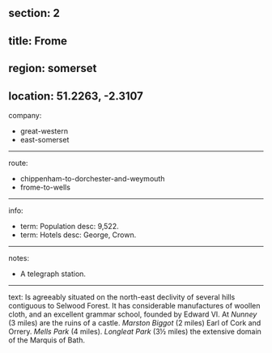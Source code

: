 section: 2
----
title: Frome
----
region: somerset
----
location: 51.2263, -2.3107
----
company:
- great-western
- east-somerset
----
route:
- chippenham-to-dorchester-and-weymouth
- frome-to-wells
----
info:
- term: Population
  desc: 9,522.
- term: Hotels
  desc: George, Crown.
----
notes:
- A telegraph station.
----
text: Is agreeably situated on the north-east declivity of several hills contiguous to Selwood Forest. It has considerable manufactures of woollen cloth, and an excellent grammar school, founded by Edward VI. At *Nunney* (3 miles) are the ruins of a castle. *Marston Biggot* (2 miles) Earl of Cork and Orrery. *Mells Park* (4 miles). *Longleat Park* (3½ miles) the extensive domain of the Marquis of Bath.

